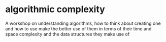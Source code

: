 # algorithmic complexity

A workshop on understanding algorithms, how to think about creating one and how to use make the better use of them in terms of their time and space complexity and the data structures they make use of
